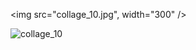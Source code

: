 <img src="collage_10.jpg", width="300" />

![collage_10](https://github.com/user-attachments/assets/5ac51e2d-ece0-4b50-b9e2-e40d2c06296f)
